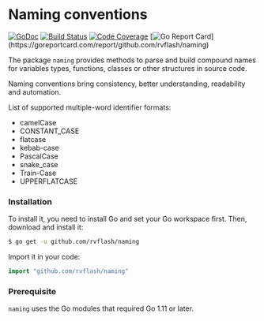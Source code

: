 # Naming conventions

[![GoDoc](https://godoc.org/github.com/rvflash/naming?status.svg)](https://godoc.org/github.com/rvflash/naming)
[![Build Status](https://api.travis-ci.org/rvflash/naming.svg?branch=master)](https://travis-ci.org/rvflash/naming?branch=master)
[![Code Coverage](https://codecov.io/gh/rvflash/naming/branch/master/graph/badge.svg)](https://codecov.io/gh/rvflash/naming)
[![Go Report Card](https://goreportcard.com/badge/github.com/rvflash/naming?)](https://goreportcard.com/report/github.com/rvflash/naming)


The package `naming` provides methods to parse and build compound names for variables types, 
functions, classes or other structures in source code.

Naming conventions bring consistency, better understanding, readability and automation.

List of supported multiple-word identifier formats:

* camelCase
* CONSTANT_CASE
* flatcase
* kebab-case
* PascalCase
* snake_case
* Train-Case
* UPPERFLATCASE


### Installation

To install it, you need to install Go and set your Go workspace first.
Then, download and install it:

```bash
$ go get -u github.com/rvflash/naming
```    
Import it in your code:

```go
import "github.com/rvflash/naming"
```

### Prerequisite

`naming` uses the Go modules that required Go 1.11 or later.